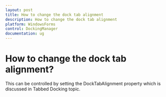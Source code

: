 ```yaml
---
layout: post
title: How to change the dock tab alignment
description: How to change the dock tab alignment
platform: WindowsForms
control: DockingManager
documentation: ug
---
```


# How to change the dock tab alignment?

This can be controlled by setting the DockTabAlignment property which is discussed in Tabbed Docking topic.



